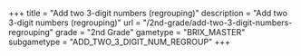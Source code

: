 +++
title = "Add two 3-digit numbers (regrouping)"
description = "Add two 3-digit numbers (regrouping)"
url = "/2nd-grade/add-two-3-digit-numbers-regrouping"
grade = "2nd Grade"
gametype = "BRIX_MASTER"
subgametype = "ADD_TWO_3_DIGIT_NUM_REGROUP"
+++